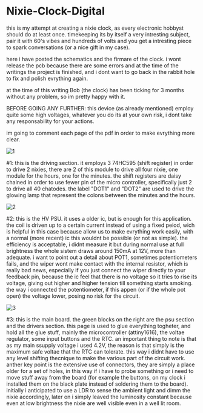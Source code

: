 # Nixie-Clock-Digital
this is my attempt at creating a nixie clock, as every electronic hobbyst should do at least once. timekeeping its by itself a very intresting subject, pair it with 60's vibes and hundreds of volts and you get a intresting piece to spark conversations (or a nice gift in my case).

here i have posted the schematics and the firmare of the clock. i wont release the pcb because there are some errors and at the time of the writings the project is finished, and i dont want to go back in the rabbit hole to fix and polish evrything again. 

at the time of this writing Bob (the clock) has been ticking for 3 months without any problem, so im pretty happy with it. 

BEFORE GOING ANY FURTHER: this device (as already mentioned) employ quite some high voltages, whatever you do its at your own risk, i dont take any responsability for your actions.

im going to comment each page of the pdf in order to make evrything more clear.

![1](https://user-images.githubusercontent.com/70335408/111007063-43bd3480-838e-11eb-8ff9-e3c6245a8be6.jpg)

#1: this is the driving section. it employs 3 74HC595 (shift register) in order to drive 2 nixies, there are 2 of this module to drive all four nixie, one module for the hours, one for the minutes. the shift registers are daisy chained in order to use fewer pin of the micro controller, specifically just 2 to drive all 40 chatodes. the label "DOT1" and "DOT2" are used to drive the glowing lamp that represent the colons between the minutes and the hours.

![2](https://user-images.githubusercontent.com/70335408/111007039-356f1880-838e-11eb-9923-5e14bf6009ec.jpg)

#2: this is the HV PSU. it uses a older ic, but is enough for this application. the coil is driven up to a certain current instead of using a fixed peiod, wich is helpful in this case because allow us to make evrything work easily, with a normal (more recent) ic this wouldnt be possible (or not as simple). the efficiency is acceptable, i didnt measure it but during normal use at full brightness the whole sistem draws around 150mA at 12V, more than adequate. i want to point out a detail about POT1, sometimes potentiometers fails, and the wiper wont make contact with the internal resistor, which is really bad news, especially if you just connect the wiper directly to your feedback pin, because the ic feel that there is no voltage so it tries to rise its voltage, giving out higher and higher tension till something  starts smoking. the way i connected the potentiometer, if this appen (or if the whole pot open) the voltage lower, posing no risk for the circuit.

![3](https://user-images.githubusercontent.com/70335408/111007120-65b6b700-838e-11eb-9886-5dd90b9882f1.jpg)

#3: this is the main board. the green blocks on the right are the psu section and the drivers section. this page is used to glue everything togheter, and hold all the glue stuff, mainly the microcontroller (attiny1616), the voltae regulator, some input buttons and the RTC.
an important thing to note is that as my main ssupply voltage i used 4.2V, the reason is that simply is the maximum safe voltae that the RTC can tolerate. this way i didnt have to use any level shifting thecnique to make the various part of the circuit work.
anther key point is the extensive use of connectors, they are simply a place older for a set of holes, in this way if i have to probe something or i need to move stuff away from the board (for example the buttons, on my clock i installed them on the black plate instead of soldering them to the board).
initially i anticipated to use a LDR to sense the ambient light and dimm the nixie accordingly, later on i simply leaved the luminosity constant because even at low brightness the nixie are well visible even in a well lit room.



